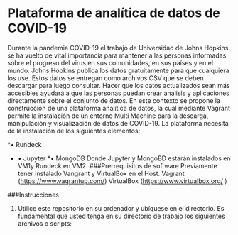 # Plataforma de analítica de datos de COVID-19
Durante la pandemia COVID-19 el trabajo de Universidad de Johns Hopkins se ha vuelto de vital importancia para mantener a las personas informadas sobre el progreso del virus en sus comunidades, en sus países y en el mundo.
Johns Hopkins publica los datos gratuitamente para que cualquiera los use.  Estos datos se entregan como archivos CSV que se deben descargar para luego consultar.  Hacer que los datos actualizados sean más accesibles ayudará a que las personas puedan crear análisis y aplicaciones directamente sobre el conjunto de datos. 
En este contexto se propone la construcción de una plataforma analítica de datos, la cual mediante Vagrant permite la instalación de un entorno Multi Machine para la descarga, manipulación y visualización de datos de COVID-19. La plataforma necesita de la instalación de los siguientes elementos: 

*•	Rundeck
* •	Jupyter
*•	MongoDB
Donde Jupyter y MongoBD estarán instalados en VM1y Rundeck en VM2.
###Prerrequisitos de software 
Previamente tener instalado Vangrant y VirtualBox en el Host.
Vagrant (https://www.vagrantup.com/)
VirtualBox (https://www.virtualbox.org/ )

###Instrucciones 
1. Utilice este repositorio en su ordenador y ubíquese en el directorio. Es fundamental que usted tenga en su directorio de trabajo los siguientes archivos o scripts: 

